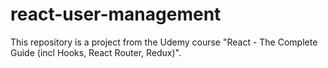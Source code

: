 # react-user-management
This repository is a project from the Udemy course "React - The Complete Guide (incl Hooks, React Router, Redux)".
